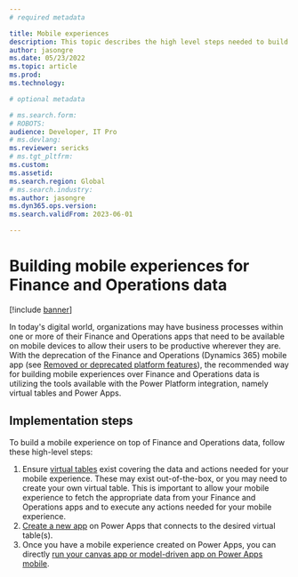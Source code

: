```yaml
---
# required metadata

title: Mobile experiences
description: This topic describes the high level steps needed to build mobile experiences in Power Apps using Finance and Operations app data 
author: jasongre
ms.date: 05/23/2022
ms.topic: article
ms.prod: 
ms.technology: 

# optional metadata

# ms.search.form: 
# ROBOTS: 
audience: Developer, IT Pro
# ms.devlang: 
ms.reviewer: sericks
# ms.tgt_pltfrm: 
ms.custom: 
ms.assetid: 
ms.search.region: Global
# ms.search.industry: 
ms.author: jasongre
ms.dyn365.ops.version: 
ms.search.validFrom: 2023-06-01

---
```


# Building mobile experiences for Finance and Operations data 

[!include [banner](../includes/banner.md)]

In today's digital world, organizations may have business processes within one or more of their Finance and Operations apps that need to be available on mobile devices to allow their users to be productive wherever they are. With the deprecation of the Finance and Operations (Dynamics 365) mobile app (see [Removed or deprecated platform features](../get-started/removed-deprecated-features-platform-updates.md#finance-and-operations-dynamics-365-mobile-application-and-mobile-platform)), the recommended way for building mobile experiences over Finance and Operations data is utilizing the tools available with the Power Platform integration, namely virtual tables and Power Apps.  

## Implementation steps
To build a mobile experience on top of Finance and Operations data, follow these high-level steps: 
1.  Ensure [virtual tables](virtual-entities-overview.md) exist covering the data and actions needed for your mobile experience. These may exist out-of-the-box, or you may need to create your own virtual table. This is important to allow your mobile experience to fetch the appropriate data from your Finance and Operations apps and to execute any actions needed for your mobile experience. 
2.  [Create a new app](https://docs.microsoft.com/en-us/power-apps/maker/) on Power Apps that connects to the desired virtual table(s).
3.  Once you have a mobile experience created on Power Apps, you can directly [run your canvas app or model-driven app on Power Apps mobile](https://docs.microsoft.com/en-us/power-apps/mobile/run-powerapps-on-mobile).


